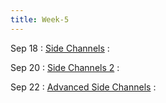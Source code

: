 ```yaml
---
title: Week-5
---
```


Sep 18
: [Side Channels]()
  :  

Sep 20
: [Side Channels 2]()
  : 

Sep 22
: [Advanced Side Channels]()
  :  



